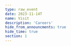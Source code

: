 ```yaml
---
type: raw_event
date: 2023-11-14T
name: Visit
description: 'Careers'
hide_from_announcments: true
hide_time: true
section: 1
---
```

